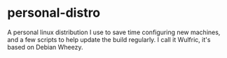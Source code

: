 personal-distro
===============

A personal linux distribution I use to save time configuring new machines, and a few scripts to help update the build regularly. I call it Wulfric, it's based on Debian Wheezy.
